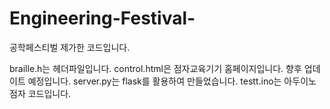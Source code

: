 # Engineering-Festival-
공학페스티벌 제가한 코드입니다.

braille.h는 헤더파일입니다.
control.html은 점자교육기기 홈페이지입니다. 향후 업데이트 예정입니다.
server.py는 flask를 활용하여 만들었습니다. 
testt.ino는 아두이노 점자 코드입니다.
